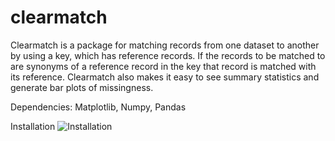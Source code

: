 # clearmatch
Clearmatch is a package for matching records from one dataset to another by using a key, which has reference records. 
If the records to be matched to are synonyms of a reference record in the key that record is matched with its reference.
Clearmatch also makes it easy to see summary statistics and generate bar plots of missingness.

Dependencies: Matplotlib, Numpy, Pandas


Installation
![Installation](Installation.png)
